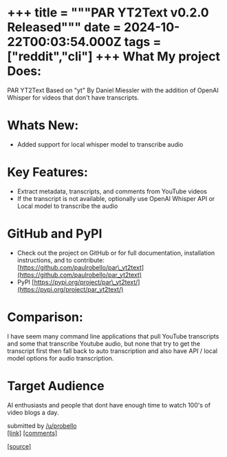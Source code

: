 +++
title = """PAR YT2Text v0.2.0 Released"""
date = 2024-10-22T00:03:54.000Z
tags = ["reddit","cli"]
+++
What My project Does:
=====================

PAR YT2Text Based on "yt" By Daniel Miessler with the addition of OpenAI Whisper for videos that don't have transcripts.

Whats New:
==========

*   Added support for local whisper model to transcribe audio

Key Features:
=============

*   Extract metadata, transcripts, and comments from YouTube videos
*   If the transcript is not available, optionally use OpenAI Whisper API or Local model to transcribe the audio

GitHub and PyPI
===============

*   Check out the project on GitHub or for full documentation, installation instructions, and to contribute: [https://github.com/paulrobello/par\_yt2text](https://github.com/paulrobello/par_yt2text)
*   PyPI [https://pypi.org/project/par\_yt2text/](https://pypi.org/project/par_yt2text/)

Comparison:
===========

I have seem many command line applications that pull YouTube transcripts and some that transcribe Youtube audio, but none that try to get the transcript first then fall back to auto transcription and also have API / local model options for audio transcription.

Target Audience
===============

AI enthusiasts and people that dont have enough time to watch 100's of video blogs a day.

submitted by [/u/probello](https://www.reddit.com/user/probello)  
[\[link\]](https://www.reddit.com/r/commandline/comments/1g94s39/par_yt2text_v020_released/) [\[comments\]](https://www.reddit.com/r/commandline/comments/1g94s39/par_yt2text_v020_released/)

[[source]](https://www.reddit.com/r/commandline/comments/1g94s39/par_yt2text_v020_released/)
